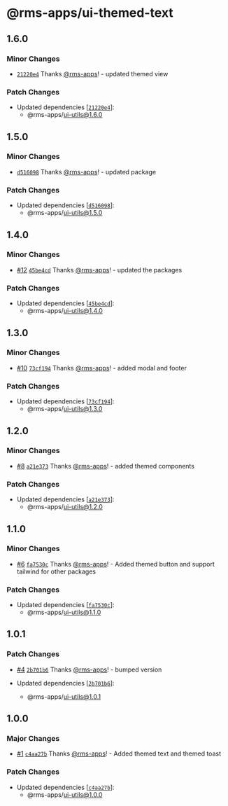# @rms-apps/ui-themed-text

## 1.6.0

### Minor Changes

- [`21220e4`](https://github.com/rms-apps/UI/commit/21220e42c19c8b750e4de0ed995dda3db3653a3e)
  Thanks [@rms-apps](https://github.com/rms-apps)! - updated themed view

### Patch Changes

- Updated dependencies
  [[`21220e4`](https://github.com/rms-apps/UI/commit/21220e42c19c8b750e4de0ed995dda3db3653a3e)]:
  - @rms-apps/ui-utils@1.6.0

## 1.5.0

### Minor Changes

- [`d516098`](https://github.com/rms-apps/UI/commit/d516098ea3e634f464a82bbdd090f281b047c315)
  Thanks [@rms-apps](https://github.com/rms-apps)! - updated package

### Patch Changes

- Updated dependencies
  [[`d516098`](https://github.com/rms-apps/UI/commit/d516098ea3e634f464a82bbdd090f281b047c315)]:
  - @rms-apps/ui-utils@1.5.0

## 1.4.0

### Minor Changes

- [#12](https://github.com/rms-apps/UI/pull/12)
  [`45be4cd`](https://github.com/rms-apps/UI/commit/45be4cdc8192c424e977bb67e302ba825e128d7b)
  Thanks [@rms-apps](https://github.com/rms-apps)! - updated the packages

### Patch Changes

- Updated dependencies
  [[`45be4cd`](https://github.com/rms-apps/UI/commit/45be4cdc8192c424e977bb67e302ba825e128d7b)]:
  - @rms-apps/ui-utils@1.4.0

## 1.3.0

### Minor Changes

- [#10](https://github.com/rms-apps/UI/pull/10)
  [`73cf194`](https://github.com/rms-apps/UI/commit/73cf194d2e72d0e172ff8f5d7c1867ccbc0c526f)
  Thanks [@rms-apps](https://github.com/rms-apps)! - added modal and footer

### Patch Changes

- Updated dependencies
  [[`73cf194`](https://github.com/rms-apps/UI/commit/73cf194d2e72d0e172ff8f5d7c1867ccbc0c526f)]:
  - @rms-apps/ui-utils@1.3.0

## 1.2.0

### Minor Changes

- [#8](https://github.com/rms-apps/UI/pull/8)
  [`a21e373`](https://github.com/rms-apps/UI/commit/a21e373785f204fcbb2e721d9333437885b50229)
  Thanks [@rms-apps](https://github.com/rms-apps)! - added themed components

### Patch Changes

- Updated dependencies
  [[`a21e373`](https://github.com/rms-apps/UI/commit/a21e373785f204fcbb2e721d9333437885b50229)]:
  - @rms-apps/ui-utils@1.2.0

## 1.1.0

### Minor Changes

- [#6](https://github.com/rms-apps/UI/pull/6)
  [`fa7530c`](https://github.com/rms-apps/UI/commit/fa7530c146c9161861056d5846065d5f64e4414e)
  Thanks [@rms-apps](https://github.com/rms-apps)! - Added themed button and
  support tailwind for other packages

### Patch Changes

- Updated dependencies
  [[`fa7530c`](https://github.com/rms-apps/UI/commit/fa7530c146c9161861056d5846065d5f64e4414e)]:
  - @rms-apps/ui-utils@1.1.0

## 1.0.1

### Patch Changes

- [#4](https://github.com/rms-apps/UI/pull/4)
  [`2b701b6`](https://github.com/rms-apps/UI/commit/2b701b64f01b4e6f8918717b8cc9d14112696d81)
  Thanks [@rms-apps](https://github.com/rms-apps)! - bumped version

- Updated dependencies
  [[`2b701b6`](https://github.com/rms-apps/UI/commit/2b701b64f01b4e6f8918717b8cc9d14112696d81)]:
  - @rms-apps/ui-utils@1.0.1

## 1.0.0

### Major Changes

- [#1](https://github.com/rms-apps/UI/pull/1)
  [`c4aa27b`](https://github.com/rms-apps/UI/commit/c4aa27be84a0ef8d5d5630a9a818bbd0e7db8c1e)
  Thanks [@rms-apps](https://github.com/rms-apps)! - Added themed text and
  themed toast

### Patch Changes

- Updated dependencies
  [[`c4aa27b`](https://github.com/rms-apps/UI/commit/c4aa27be84a0ef8d5d5630a9a818bbd0e7db8c1e)]:
  - @rms-apps/ui-utils@1.0.0
